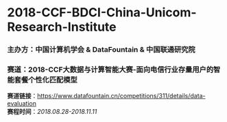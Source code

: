 # 2018-CCF-BDCI-China-Unicom-Research-Institute

### 主办方：中国计算机学会 & DataFountain & 中国联通研究院
### 赛道：2018-CCF大数据与计算智能大赛-面向电信行业存量用户的智能套餐个性化匹配模型

**赛道链接**：https://www.datafountain.cn/competitions/311/details/data-evaluation       
**赛程时间**：*2018.08.28-2018.11.11*  
